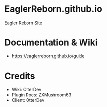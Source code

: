 # EaglerReborn.github.io
Eagler Reborn Site
# Documentation & Wiki
* https://eaglerreborn.github.io/guide
# Credits
* Wiki: OtterDev
* Plugin Docs: ZXMushroom63
* Client: OtterDev
